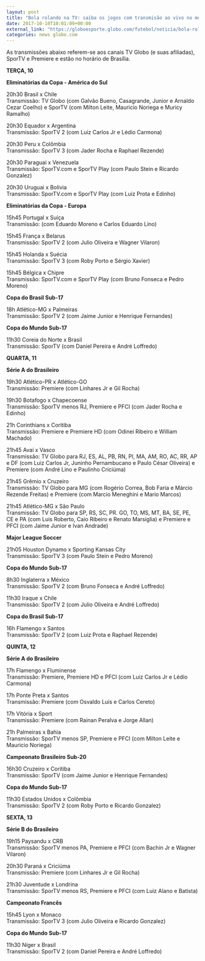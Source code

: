 ```yaml
---
layout: post
title: "Bola rolando na TV: saiba os jogos com transmisão ao vivo no meio de semana"
date: 2017-10-10T10:01:09+00:00
external_link: "https://globoesporte.globo.com/futebol/noticia/bola-rolando-na-tv-saiba-os-jogos-com-transmissao-ao-vivo-no-meio-de-semana.ghtml"
categories: news globo.com
---
```

 
 
 

 
 
 
 

As transmissões abaixo referem-se aos canais TV Globo (e suas afiliadas), SporTV e Premiere e estão no horário de Brasília.

 
 
 

**TERÇA, 10**

 
 
 

**Eliminatórias da Copa - América do Sul**

 
 
 

20h30 Brasil x Chile  
Transmissão: TV Globo (com Galvão Bueno, Casagrande, Junior e Arnaldo Cezar Coelho) e SporTV (com Milton Leite, Mauricio Noriega e Muricy Ramalho)

 
 
 

20h30 Equador x Argentina  
Transmissão: SporTV 2 (com Luiz Carlos Jr e Lédio Carmona)

 
 
 

20h30 Peru x Colômbia  
Transmissão: SporTV 3 (com Jader Rocha e Raphael Rezende)

 
 
 

20h30 Paraguai x Venezuela  
Transmissão: SporTV.com e SporTV Play (com Paulo Stein e Ricardo Gonzalez)

 
 
 

20h30 Uruguai x Bolívia  
Transmissão: SporTV.com e SporTV Play (com Luiz Prota e Edinho)

 
 
 

**Eliminatórias da Copa - Europa**

 
 
 

15h45 Portugal x Suíça  
Transmissão: (com Eduardo Moreno e Carlos Eduardo Lino)

 
 
 

15h45 França x Belarus  
Transmissão: SporTV 2 (com Julio Oliveira e Wagner Vilaron)

 
 
 

15h45 Holanda x Suécia  
Transmissão: SporTV 3 (com Roby Porto e Sérgio Xavier)

 
 
 

15h45 Bélgica x Chipre  
Transmissão: SporTV.com e SporTV Play (com Bruno Fonseca e Pedro Moreno)

 
 
 

**Copa do Brasil Sub-17**

 
 
 

18h Atlético-MG x Palmeiras  
Transmissão: SporTV 2 (com Jaime Junior e Henrique Fernandes)

 
 
 

**Copa do Mundo Sub-17**

 
 
 

11h30 Coreia do Norte x Brasil  
Transmissão: SporTV (com Daniel Pereira e André Loffredo)

 
 
 

**QUARTA, 11**

 
 
 

**Série A do Brasileiro**

 
 
 

19h30 Atlético-PR x Atlético-GO  
Transmissão: Premiere (com Linhares Jr e Gil Rocha)

 
 
 

19h30 Botafogo x Chapecoense  
Transmissão: SporTV menos RJ, Premiere e PFCI (com Jader Rocha e Edinho)

 
 
 

21h Corinthians x Coritiba  
Transmissão: Premiere e Premiere HD (com Odinei Ribeiro e William Machado)

 
 
 

21h45 Avaí x Vasco  
Transmissão: TV Globo para RJ, ES, AL, PB, RN, PI, MA, AM, RO, AC, RR, AP e DF (com Luiz Carlos Jr, Juninho Pernambucano e Paulo César Oliveira) e Premiere (com André Lino e Paulinho Criciúma)

 
 
 

21h45 Grêmio x Cruzeiro  
Transmissão: TV Globo para MG (com Rogério Correa, Bob Faria e Márcio Rezende Freitas) e Premiere (com Marcio Meneghini e Mario Marcos)

 
 
 

21h45 Atlético-MG x São Paulo  
Transmissão: TV Globo para SP, RS, SC, PR. GO, TO, MS, MT, BA, SE, PE, CE e PA (com Luis Roberto, Caio Ribeiro e Renato Marsiglia) e Premiere e PFCI (com Jaime Junior e Ivan Andrade)

 
 
 

 
 
 

**Major League Soccer**

 
 
 

21h05 Houston Dynamo x Sporting Kansas City  
Transmissão: SporTV 3 (com Paulo Stein e Pedro Moreno)

 
 
 

**Copa do Mundo Sub-17**

 
 
 

8h30 Inglaterra x México  
Transmissão: SporTV 2 (com Bruno Fonseca e André Loffredo)

 
 
 

11h30 Iraque x Chile  
Transmissão: SporTV 2 (com Julio Oliveira e André Loffredo)

 
 
 

**Copa do Brasil Sub-17**

 
 
 

16h Flamengo x Santos  
Transmissão: SporTV 2 (com Luiz Prota e Raphael Rezende)

 
 
 

**QUINTA, 12**

 
 
 

**Série A do Brasileiro**

 
 
 

17h Flamengo x Fluminense  
Transmissão: Premiere, Premiere HD e PFCI (com Luiz Carlos Jr e Lédio Carmona)

 
 
 

17h Ponte Preta x Santos  
Transmissão: Premiere (com Osvaldo Luis e Carlos Cereto)

 
 
 

17h Vitória x Sport  
Transmissão: Premiere (com Rainan Peralva e Jorge Allan)

 
 
 

21h Palmeiras x Bahia  
Transmissão: SporTV menos SP, Premiere e PFCI (com Milton Leite e Mauricio Noriega)

 
 
 

**Campeonato Brasileiro Sub-20**

 
 
 

16h30 Cruzeiro x Coritiba  
Transmissão: SporTV (com Jaime Junior e Henrique Fernandes)

 
 
 

**Copa do Mundo Sub-17**

 
 
 

11h30 Estados Unidos x Colômbia  
Transmissão: SporTV 2 (com Roby Porto e Ricardo Gonzalez)

 
 
 

**SEXTA, 13**

 
 
 

**Série B do Brasileiro**

 
 
 

19h15 Paysandu x CRB  
Transmissão: SporTV menos PA, Premiere e PFCI (com Bachin Jr e Wagner Vilaron)

 
 
 

20h30 Paraná x Criciúma  
Transmissão: Premiere (com Linhares Jr e Gil Rocha)

 
 
 

21h30 Juventude x Londrina  
Transmissão: SporTV menos RS, Premiere e PFCI (com Luiz Alano e Batista)

 
 
 

**Campeonato Francês**

 
 
 

15h45 Lyon x Monaco  
Transmissão: SporTV 3 (com Julio Oliveira e Ricardo Gonzalez)

 
 
 

**Copa do Mundo Sub-17**

 
 
 
 

11h30 Níger x Brasil  
Transmissão: SporTV 2 (com Daniel Pereira e André Loffredo)

 
 
 

